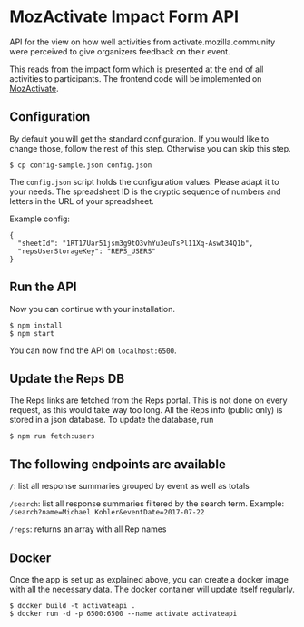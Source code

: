 # MozActivate Impact Form API
API for the view on how well activities from activate.mozilla.community were perceived to give organizers feedback on their event.

This reads from the impact form which is presented at the end of all activities to participants. The frontend code will be implemented on [MozActivate](https://activate.mozilla.community).

## Configuration

By default you will get the standard configuration. If you would like to change those, follow the rest of this step. Otherwise you can skip this step.

```
$ cp config-sample.json config.json
```

The ```config.json``` script holds the configuration values. Please adapt it to your needs. The spreadsheet ID is the cryptic sequence of numbers and letters in the URL of your spreadsheet.

Example config:

```
{
  "sheetId": "1RT17Uar51jsm3g9tO3vhYu3euTsPl11Xq-Aswt34Q1b",
  "repsUserStorageKey": "REPS_USERS"
}
```

## Run the API
Now you can continue with your installation.

```
$ npm install
$ npm start
```

You can now find the API on ```localhost:6500```.

## Update the Reps DB
The Reps links are fetched from the Reps portal. This is not done on every request, as this would take way too long. All the Reps info (public only) is stored in a json database. To update the database, run

```
$ npm run fetch:users
```

## The following endpoints are available
```/```: list all response summaries grouped by event as well as totals

```/search```: list all response summaries filtered by the search term. Example: ```/search?name=Michael Kohler&eventDate=2017-07-22```

```/reps```: returns an array with all Rep names

## Docker

Once the app is set up as explained above, you can create a docker image with all the necessary data. The docker container will update itself regularly.

```
$ docker build -t activateapi .
$ docker run -d -p 6500:6500 --name activate activateapi
```